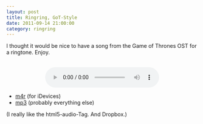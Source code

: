 ```yaml
---
layout: post
title: Ringring, GoT-Style
date: 2011-09-14 21:00:00
category: ringring
---
```

I thought it would be nice to have a song from the Game of Thrones OST for a ringtone. Enjoy.
<br><br>
<div align="center"><audio controls="controls">  
<source src="http://dl.dropbox.com/u/7586201/Ring_The_Kings_Arrival.m4r" type="audio/mp4" />
<source src="http://dl.dropbox.com/u/7586201/Ring_The_Kings_Arrival.ogg" type="audio/ogg" />
</audio></div>

* [m4r](http://dl.dropbox.com/u/7586201/Ring_The_Kings_Arrival.m4r?dl=1) (for iDevices)
* [mp3](http://dl.dropbox.com/u/7586201/Ring_The_Kings_Arrival.mp3?dl=1) (probably everything else)

(I really like the html5-audio-Tag. And Dropbox.)
